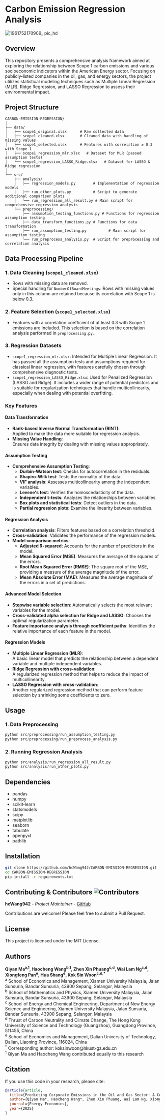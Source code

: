 # Carbon Emission Regression Analysis

![1961752170909_ pic_hd](https://github.com/user-attachments/assets/c98dd9c4-491d-452a-a8bd-8f54b88ded59)

## Overview
This repository presents a comprehensive analysis framework aimed at exploring the relationship between Scope 1 carbon emissions and various socioeconomic indicators within the American Energy sector. Focusing on publicly-listed companies in the oil, gas, and energy sectors, the project utilizes statistical modeling techniques such as Multiple Linear Regression (MLR), Ridge Regression, and LASSO Regression to assess their environmental impact.

## Project Structure
```
CARBON-EMISSION-REGRESSION/
│
├── data/
│   ├── scope1_original.xlsx      # Raw collected data
│   ├── scope1_cleaned.xlsx       # Cleaned data with handling of missing values
│   ├── scope1_selected.xlsx      # Features with correlation ≥ 0.3 with Scope 1
│   ├── scope1_regression_mlr.xlsx   # Dataset for MLR (passed assumption tests)
│   └── scope1_regression_LASSO_Ridge.xlsx   # Dataset for LASSO & Ridge regression
│
└── src/
    ├── analysis/
    │   ├── regression_models.py        # Implementation of regression models
    │   ├── run_other_plots.py          # Script to generate additional comparison plots
    │   └── run_regression_all_result.py # Main script for comprehensive regression analysis
    └── preprocessing/
        ├── assumption_testing_functions.py # Functions for regression assumption testing
        ├── data_transform_functions.py # Functions for data transformation
        ├── run_assumption_testing.py          # Main script for assumption testing
        └── run_preprocess_analysis.py  # Script for preprocessing and correlation analysis
```

## Data Processing Pipeline

### 1. Data Cleaning (`scope1_cleaned.xlsx`)
- Rows with missing data are removed.
- Special handling for `NumberOfBoardMeetings`: Rows with missing values only in this column are retained because its correlation with Scope 1 is below 0.3.

### 2. Feature Selection (`scope1_selected.xlsx`)
- Features with a correlation coefficient of at least 0.3 with Scope 1 emissions are included. This selection is based on the correlation analysis performed in `preprocessing.py`.

### 3. Regression Datasets
- `scope1_regression_mlr.xlsx`: Intended for Multiple Linear Regression. It has passed all the assumption tests and assumptions required for classical linear regression, with features carefully chosen through comprehensive diagnostic tests.
- `scope1_regression_LASSO_Ridge.xlsx`: Used for Penalized Regression (LASSO and Ridge). It includes a wider range of potential predictors and is suitable for regularization techniques that handle multicollinearity, especially when dealing with potential overfitting.

### Key Features
#### Data Transformation  
- **Rank-based Inverse Normal Transformation (RINT)**:  
  Applied to make the data more suitable for regression analysis.  
- **Missing Value Handling**:  
  Ensures data integrity by dealing with missing values appropriately.  

#### Assumption Testing  
- **Comprehensive Assumption Testing**:  
  - **Durbin-Watson test**: Checks for autocorrelation in the residuals.  
  - **Shapiro-Wilk test**: Tests the normality of the data.  
  - **VIF analysis**: Assesses multicollinearity among the independent variables.  
  - **Levene's test**: Verifies the homoscedasticity of the data.  
  - **Independent t-tests**: Analyzes the relationships between variables.  
  - **Box plots and statistical tests**: Detect outliers in the data.  
  - **Partial regression plots**: Examine the linearity between variables.  

#### Regression Analysis  
- **Correlation analysis**: Filters features based on a correlation threshold.  
- **Cross-validation**: Validates the performance of the regression models.  
- **Model comparison metrics**:  
  - **Adjusted R-squared**: Accounts for the number of predictors in the model.  
  - **Mean Squared Error (MSE)**: Measures the average of the squares of the errors.  
  - **Root Mean Squared Error (RMSE)**: The square root of the MSE, providing a measure of the average magnitude of the error.  
  - **Mean Absolute Error (MAE)**: Measures the average magnitude of the errors in a set of predictions.  

#### Advanced Model Selection  
- **Stepwise variable selection**: Automatically selects the most relevant variables for the model.  
- **Cross-validated alpha selection for Ridge and LASSO**: Chooses the optimal regularization parameter.  
- **Feature importance analysis through coefficient paths**: Identifies the relative importance of each feature in the model.  

#### Regression Models  
- **Multiple Linear Regression (MLR)**:  
  A basic linear model that predicts the relationship between a dependent variable and multiple independent variables.  
- **Ridge Regression with cross-validation**:  
  A regularized regression method that helps to reduce the impact of multicollinearity.  
- **LASSO Regression with cross-validation**:  
  Another regularized regression method that can perform feature selection by shrinking some coefficients to zero.  

## Usage

### 1. Data Preprocessing
```python
python src/preprocessing/run_assumption_testing.py
python src/preprocessing/run_preprocess_analysis.py
```

### 2. Running Regression Analysis
```python
python src/analysis/run_regression_all_result.py
python src/analysis/run_other_plots.py
```

## Dependencies
- pandas
- numpy
- scikit-learn
- statsmodels
- scipy
- matplotlib
- seaborn
- tabulate
- openpyxl
- pathlib

## Installation
```bash
git clone https://github.com/hcWang942/CARBON-EMISSION-REGRESSION.git
cd CARBON-EMISSION-REGRESSION
pip install -r requirements.txt
```

## Contributing & Contributors ![Contributors](https://img.shields.io/github/contributors/hcWang942/CarbonRegression)

**hcWang942** - *Project Maintainer* - [GitHub](https://github.com/hcWang942)



Contributions are welcome! Please feel free to submit a Pull Request.

## License
This project is licensed under the MIT License.

## Authors
**Qiyan Ma<sup>a,1</sup>, Haocheng Wang<sup>b,1</sup>, Zhen Xin Phuang<sup>c,d</sup>, Wai Lam Ng<sup>c,d</sup>, Xiongfeng Pan<sup>e</sup>, Hua Shang<sup>e</sup>, Kok Sin Woon<sup>c,d,*</sup>**  
<sup>a</sup> School of Economics and Management, Xiamen University Malaysia, Jalan Sunsuria, Bandar Sunsuria, 43900 Sepang, Selangor, Malaysia  
<sup>b</sup> School of Mathematics and Physics, Xiamen University Malaysia, Jalan Sunsuria, Bandar Sunsuria, 43900 Sepang, Selangor, Malaysia  
<sup>c</sup> School of Energy and Chemical Engineering, Department of New Energy Science and Engineering, Xiamen University Malaysia, Jalan Sunsuria, Bandar Sunsuria, 43900 Sepang, Selangor, Malaysia  
<sup>d</sup> Thrust of Carbon Neutrality and Climate Change, The Hong Kong University of Science and Technology (Guangzhou), Guangdong Province, 511455, China  
<sup>e</sup> School of Economics and Management, Dalian University of Technology, Dalian, Liaoning Province, 116024, China  
<sup>*</sup> Corresponding author: koksinwoon@hkust-gz.edu.cn  
<sup>1</sup> Qiyan Ma and Haocheng Wang contributed equally to this research

## Citation

If you use this code in your research, please cite:

```bibtex
@article{article,
  title={Predicting Corporate Emissions in the Oil and Gas Sector: A Comparative Regression Model Analysis using Environmental, Financial, and Governance Indicators},
  author={Qiyan Ma*, Haocheng Wang*, Zhen Xin Phuang, Wai Lam Ng, Xiongfeng Pan, Hua Shang, Kok Sin Woon},
  journal={Energy Economics},
  year={2025}
}
```
